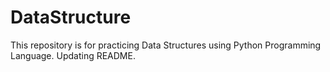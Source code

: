 # DataStructure
This repository is for practicing Data Structures using Python Programming Language.
Updating README.
